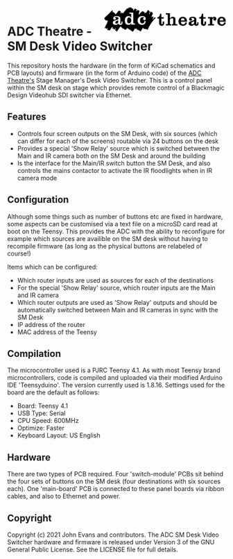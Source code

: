 <img width="280" align="right" src="https://raw.githubusercontent.com/CHTJonas/roombooking/master/public/logo-long-black.svg?sanitize=true">

# ADC Theatre - SM Desk Video Switcher

This repository hosts the hardware (in the form of KiCad schematics and PCB layouts) and 
firmware (in the form of Arduino code) of the [ADC Theatre's](https://www.adctheatre.com) Stage 
Manager's Desk Video Switcher. This is a control panel within the SM desk on stage which 
provides remote control of a Blackmagic Design Videohub SDI switcher via Ethernet.

## Features
* Controls four screen outputs on the SM Desk, with six sources (which can differ for each of the screens) routable via 24 buttons on the desk
* Provides a special 'Show Relay' source which is switched between the Main and IR camera both on the SM Desk and around the building
* Is the interface for the Main/IR switch button the SM Desk, and also controls the mains contactor to activate the IR floodlights when in IR camera mode

## Configuration

Although some things such as number of buttons etc are fixed in hardware, some aspects can be customised via a text file 
on a microSD card read at boot on the Teensy. This provides the ADC with the ability to reconfigure for example which sources are availible on the SM desk without having to recompile firmware (as long as the physical buttons are relabeled of course!)

Items which can be configured: 
* Which router inputs are used as sources for each of the destinations 
* For the special 'Show Relay' source, which router inputs are the Main and IR camera 
* Which router outputs are used as 'Show Relay' outputs and should be automatically switched between Main and IR cameras in sync with the SM Desk
* IP address of the router
* MAC address of the Teensy

## Compilation
The microcontroller used is a PJRC Teensy 4.1. As with most Teensy brand microcontrollers, code is compiled and uploaded via their modified Arduino IDE 'Teensyduino'. The version currently used is 1.8.16. Settings used for the board are the default as follows: 
* Board: Teensy 4.1
* USB Type: Serial
* CPU Speed: 600MHz
* Optimize: Faster
* Keyboard Layout: US English  

## Hardware

There are two types of PCB required. Four 'switch-module' PCBs sit behind the four sets of buttons on the SM desk (four 
destinations with six sources each). One 'main-board' PCB is connected to these panel boards via ribbon cables, and also 
to Ethernet and power.

## Copyright
Copyright (c) 2021 John Evans and contributors.
The ADC SM Desk Video Switcher hardware and firmware is released under Version 3 of the GNU General Public License.
See the LICENSE file for full details.
